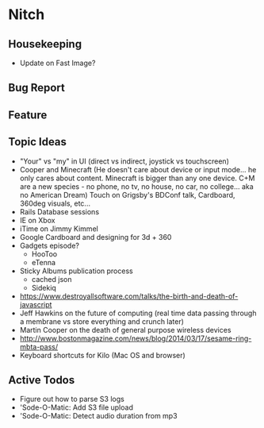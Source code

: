 Nitch
=====

## Housekeeping

* Update on Fast Image?

## Bug Report

## Feature

## Topic Ideas

* "Your" vs "my" in UI (direct vs indirect, joystick vs touchscreen)
* Cooper and Minecraft (He doesn't care about device or input mode... he only cares about content. Minecraft is bigger than any one device. C+M are a new species - no phone, no tv, no house, no car, no college... aka no American Dream) Touch on Grigsby's BDConf talk, Cardboard, 360deg visuals, etc...
* Rails Database sessions
* IE on Xbox
* iTime on Jimmy Kimmel
* Google Cardboard and designing for 3d + 360
* Gadgets episode?
    * HooToo
    * eTenna
* Sticky Albums publication process
    * cached json
    * Sidekiq
* https://www.destroyallsoftware.com/talks/the-birth-and-death-of-javascript
* Jeff Hawkins on the future of computing (real time data passing through a membrane vs store everything and crunch later)
* Martin Cooper on the death of general purpose wireless devices
* http://www.bostonmagazine.com/news/blog/2014/03/17/sesame-ring-mbta-pass/
* Keyboard shortcuts for Kilo (Mac OS and browser)

## Active Todos

* Figure out how to parse S3 logs
* 'Sode-O-Matic: Add S3 file upload
* 'Sode-O-Matic: Detect audio duration from mp3
